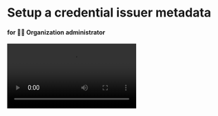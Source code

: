 # Setup a credential issuer metadata

#### for 👩‍⚖️ Organization administrator

<video controls="controls" src="https://github.com/ForkbombEu/signroom/raw/main/screenshots/videos/create_credential_issuer.webm" />
